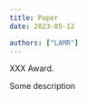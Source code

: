 ```yaml
---
title: Paper
date: 2023-05-12

authors: ["LAMR"]
---
```


XXX Award.

<!--more-->

Some description
